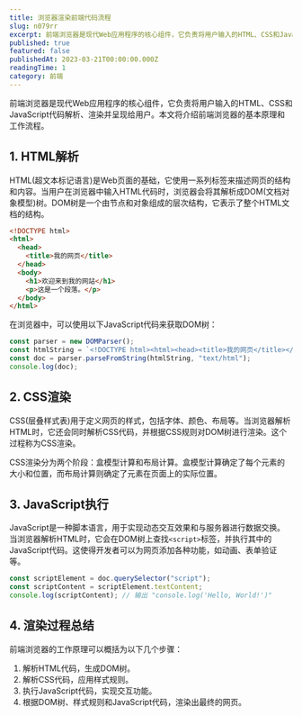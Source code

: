 ```yaml
---
title: 浏览器渲染前端代码流程
slug: n079rr
excerpt: 前端浏览器是现代Web应用程序的核心组件，它负责将用户输入的HTML、CSS和JavaScript代码解析、渲染并呈现给用户。本文将介绍前端浏览器的基本原理和工作流程。
published: true
featured: false
publishedAt: 2023-03-21T00:00:00.000Z
readingTime: 1
category: 前端
---
```


前端浏览器是现代Web应用程序的核心组件，它负责将用户输入的HTML、CSS和JavaScript代码解析、渲染并呈现给用户。本文将介绍前端浏览器的基本原理和工作流程。

## 1. HTML解析

HTML(超文本标记语言)是Web页面的基础，它使用一系列标签来描述网页的结构和内容。当用户在浏览器中输入HTML代码时，浏览器会将其解析成DOM(文档对象模型)树。DOM树是一个由节点和对象组成的层次结构，它表示了整个HTML文档的结构。

```html
<!DOCTYPE html>
<html>
  <head>
    <title>我的网页</title>
  </head>
  <body>
    <h1>欢迎来到我的网站</h1>
    <p>这是一个段落。</p>
  </body>
</html>
```

在浏览器中，可以使用以下JavaScript代码来获取DOM树：

```javascript
const parser = new DOMParser();
const htmlString = `<!DOCTYPE html><html><head><title>我的网页</title></head><body><h1>欢迎来到我的网站</h1><p>这是一个段落。</p></body></html>`;
const doc = parser.parseFromString(htmlString, "text/html");
console.log(doc);
```

## 2. CSS渲染

CSS(层叠样式表)用于定义网页的样式，包括字体、颜色、布局等。当浏览器解析HTML时，它还会同时解析CSS代码，并根据CSS规则对DOM树进行渲染。这个过程称为CSS渲染。

CSS渲染分为两个阶段：盒模型计算和布局计算。盒模型计算确定了每个元素的大小和位置，而布局计算则确定了元素在页面上的实际位置。

## 3. JavaScript执行

JavaScript是一种脚本语言，用于实现动态交互效果和与服务器进行数据交换。当浏览器解析HTML时，它会在DOM树上查找`<script>`标签，并执行其中的JavaScript代码。这使得开发者可以为网页添加各种功能，如动画、表单验证等。

```javascript
const scriptElement = doc.querySelector("script");
const scriptContent = scriptElement.textContent;
console.log(scriptContent); // 输出 "console.log('Hello, World!')"
```

## 4. 渲染过程总结

前端浏览器的工作原理可以概括为以下几个步骤：

1. 解析HTML代码，生成DOM树。
2. 解析CSS代码，应用样式规则。
3. 执行JavaScript代码，实现交互功能。
4. 根据DOM树、样式规则和JavaScript代码，渲染出最终的网页。

